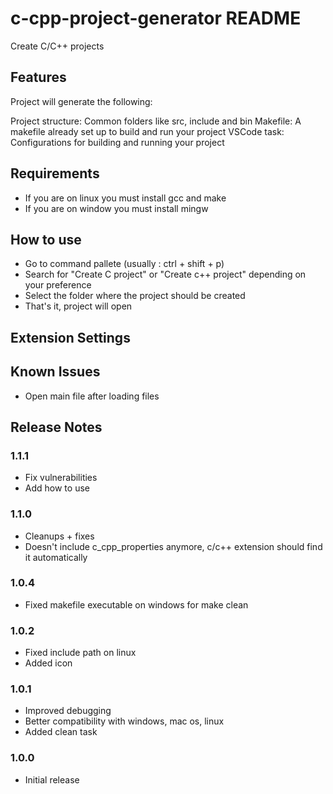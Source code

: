 # c-cpp-project-generator README

Create C/C++ projects

## Features

Project will generate the following:

Project structure: Common folders like src, include and bin
Makefile: A makefile already set up to build and run your project
VSCode task: Configurations for building and running your project

## Requirements

* If you are on linux you must install gcc and make
* If you are on window you must install mingw

## How to use
* Go to command pallete (usually : ctrl + shift + p)
* Search for "Create C project" or "Create c++ project" depending on your preference
* Select the folder where the project should be created
* That's it, project will open

## Extension Settings

## Known Issues
* Open main file after loading files

## Release Notes

### 1.1.1
- Fix vulnerabilities
- Add how to use

### 1.1.0
- Cleanups + fixes
- Doesn't include c_cpp_properties anymore, c/c++ extension should find it automatically

### 1.0.4
- Fixed makefile executable on windows for make clean

### 1.0.2
- Fixed include path on linux
- Added icon

### 1.0.1
- Improved debugging
- Better compatibility with windows, mac os, linux
- Added clean task

### 1.0.0
- Initial release
